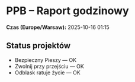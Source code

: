 # PPB – Raport godzinowy
**Czas (Europe/Warsaw):** 2025-10-16 01:15

## Status projektów
- Bezpieczny Pieszy — OK
- Zwolnij przy przejściu — OK
- Odblask ratuje życie — OK

